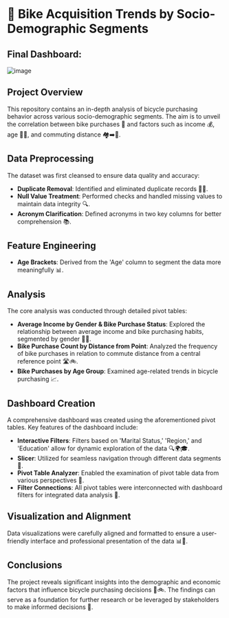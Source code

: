 # 🚴 Bike Acquisition Trends by Socio-Demographic Segments

## Final Dashboard:
![image](https://github.com/prayagpadwal/Bike-Sales-Trends-by-Socio-Demographic-Segments/assets/65147413/921ff6e2-fef2-4462-854b-6b2999944f98)


## Project Overview
This repository contains an in-depth analysis of bicycle purchasing behavior across various socio-demographic segments. The aim is to unveil the correlation between bike purchases 🛒 and factors such as income 💰, age 👵👶, and commuting distance 🏘️➡️🏢.

## Data Preprocessing
The dataset was first cleansed to ensure data quality and accuracy:
- **Duplicate Removal**: Identified and eliminated duplicate records 🚫📄.
- **Null Value Treatment**: Performed checks and handled missing values to maintain data integrity 🔍.
- **Acronym Clarification**: Defined acronyms in two key columns for better comprehension 📚.

## Feature Engineering
- **Age Brackets**: Derived from the 'Age' column to segment the data more meaningfully 📊.

## Analysis
The core analysis was conducted through detailed pivot tables:
- **Average Income by Gender & Bike Purchase Status**: Explored the relationship between average income and bike purchasing habits, segmented by gender 👫💵.
- **Bike Purchase Count by Distance from Point**: Analyzed the frequency of bike purchases in relation to commute distance from a central reference point 🛣️🚲.
- **Bike Purchases by Age Group**: Examined age-related trends in bicycle purchasing 📈.

## Dashboard Creation
A comprehensive dashboard was created using the aforementioned pivot tables. Key features of the dashboard include:
- **Interactive Filters**: Filters based on 'Marital Status,' 'Region,' and 'Education' allow for dynamic exploration of the data 🔍🌍🎓.
- **Slicer**: Utilized for seamless navigation through different data segments 🔪.
- **Pivot Table Analyzer**: Enabled the examination of pivot table data from various perspectives 🔬.
- **Filter Connections**: All pivot tables were interconnected with dashboard filters for integrated data analysis 🔗.

## Visualization and Alignment
Data visualizations were carefully aligned and formatted to ensure a user-friendly interface and professional presentation of the data 📊🎨.

## Conclusions
The project reveals significant insights into the demographic and economic factors that influence bicycle purchasing decisions 🤔🚲. The findings can serve as a foundation for further research or be leveraged by stakeholders to make informed decisions 🎯.
